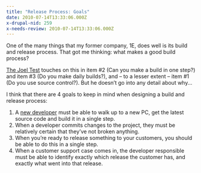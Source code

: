 ```yaml
---
title: "Release Process: Goals"
date: 2010-07-14T13:33:06.000Z
x-drupal-nid: 259
x-needs-review: 2010-07-14T13:33:06.000Z
---
```

One of the many things that my former company, 1E, does well is its build and release process. That got me thinking: what makes a good build process?

[The Joel Test](http://www.joelonsoftware.com/articles/fog0000000043.html) touches on this in item #2 (Can you make a build in one step?) and item #3 (Do you make daily builds?), and – to a lesser extent – item #1 (Do you use source control?). But he doesn’t go into any detail about why...

I think that there are 4 goals to keep in mind when designing a build and release process:

1.  A [new developer](/content/2010/07/release-process-new-developer) must be able to walk up to a new PC, get the latest source code and build it in a single step.
2.  When a developer commits changes to the project, they must be relatively certain that they’ve not broken anything.
3.  When you’re ready to release something to your customers, you should be able to do this in a single step.
4.  When a customer support case comes in, the developer responsible must be able to identify exactly which release the customer has, and exactly what went into that release.
